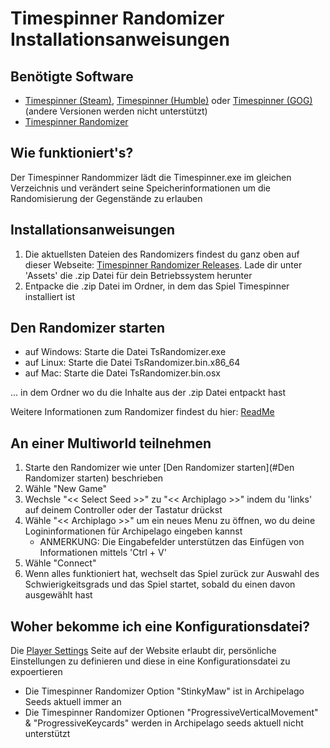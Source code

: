 # Timespinner Randomizer Installationsanweisungen

## Benötigte Software

- [Timespinner (Steam)](https://store.steampowered.com/app/368620/Timespinner/), [Timespinner (Humble)](https://www.humblebundle.com/store/timespinner) oder [Timespinner (GOG)](https://www.gog.com/game/timespinner) (andere Versionen werden nicht unterstützt)
- [Timespinner Randomizer](https://github.com/JarnoWesthof/TsRandomizer)

## Wie funktioniert's?

Der Timespinner Randommizer lädt die Timespinner.exe im gleichen Verzeichnis und verändert seine Speicherinformationen um die Randomisierung der Gegenstände zu erlauben

## Installationsanweisungen

1. Die aktuellsten Dateien des Randomizers findest du ganz oben auf dieser Webseite: [Timespinner Randomizer Releases](https://github.com/JarnoWesthof/TsRandomizer/releases). Lade dir unter 'Assets' die .zip Datei für dein Betriebssystem herunter
2. Entpacke die .zip Datei im Ordner, in dem das Spiel Timespinner installiert ist

## Den Randomizer starten

- auf Windows: Starte die Datei TsRandomizer.exe
- auf Linux: Starte die Datei TsRandomizer.bin.x86_64
- auf Mac: Starte die Datei TsRandomizer.bin.osx

... in dem Ordner wo du die Inhalte aus der .zip Datei entpackt hast

Weitere Informationen zum Randomizer findest du hier: [ReadMe](https://github.com/JarnoWesthof/TsRandomizer)
    
## An einer Multiworld teilnehmen

1. Starte den Randomizer wie unter [Den Randomizer starten](#Den Randomizer starten) beschrieben
2. Wähle "New Game"
3. Wechsle "<< Select Seed >>" zu "<< Archiplago >>" indem du 'links' auf deinem Controller oder der Tastatur drückst
4. Wähle "<< Archiplago >>" um ein neues Menu zu öffnen, wo du deine Logininformationen für Archipelago eingeben kannst 
	* ANMERKUNG: Die Eingabefelder unterstützen das Einfügen von Informationen mittels 'Ctrl + V' 
5. Wähle "Connect"
6. Wenn alles funktioniert hat, wechselt das Spiel zurück zur Auswahl des Schwierigkeitsgrads und das Spiel startet, sobald du einen davon ausgewählt hast

## Woher bekomme ich eine Konfigurationsdatei?
Die [Player Settings](https://archipelago.gg/games/Timespinner/player-settings) Seite auf der Website erlaubt dir, persönliche Einstellungen zu definieren und diese in eine Konfigurationsdatei zu expoertieren

* Die Timespinner Randomizer Option "StinkyMaw" ist in Archipelago Seeds aktuell immer an
* Die Timespinner Randomizer Optionen "ProgressiveVerticalMovement" & "ProgressiveKeycards" werden in Archipelago seeds aktuell nicht unterstützt
